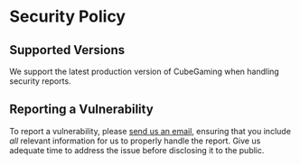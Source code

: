 # Security Policy

## Supported Versions

We support the latest production version of CubeGaming when handling security reports.

## Reporting a Vulnerability

To report a vulnerability, please [send us an email](mailto:bluesky@cubegaming.eu?subject=Important%20CubeGaming%20Security%20Report), ensuring that you include *all* relevant information for us to properly handle the report. Give us adequate time to address the issue before disclosing it to the public.

